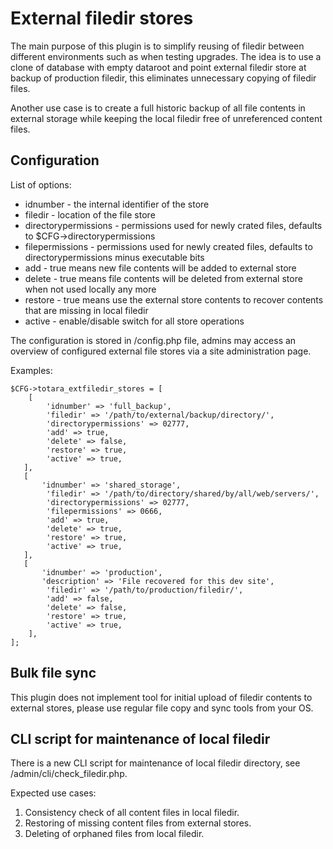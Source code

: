 # External filedir stores

The main purpose of this plugin is to simplify reusing of filedir between different environments
such as when testing upgrades. The idea is to use a clone of database with empty dataroot
and point external filedir store at backup of production filedir, this eliminates unnecessary
copying of filedir files.

Another use case is to create a full historic backup of all file contents in external storage while
keeping the local filedir free of unreferenced content files. 


## Configuration

List of options:

* idnumber - the internal identifier of the store
* filedir - location of the file store
* directorypermissions - permissions used for newly crated files, defaults to $CFG->directorypermissions
* filepermissions - permissions used for newly created files, defaults to directorypermissions minus executable bits 
* add - true means new file contents will be added to external store
* delete - true means file contents will be deleted from external store when not used locally any more
* restore - true means use the external store contents to recover contents that are missing in local filedir
* active  - enable/disable switch for all store operations

The configuration is stored in /config.php file, admins may access an overview of configured
external file stores via a site administration page. 

Examples:
```
$CFG->totara_extfiledir_stores = [
    [
        'idnumber' => 'full_backup',
        'filedir' => '/path/to/external/backup/directory/',
        'directorypermissions' => 02777,
        'add' => true,
        'delete' => false,
        'restore' => true,
        'active' => true,
   ],
   [
       'idnumber' => 'shared_storage',
        'filedir' => '/path/to/directory/shared/by/all/web/servers/',
        'directorypermissions' => 02777,
        'filepermissions' => 0666,
        'add' => true,
        'delete' => true,
        'restore' => true,
        'active' => true,
   ],
   [
       'idnumber' => 'production',
       'description' => 'File recovered for this dev site',
        'filedir' => '/path/to/production/filedir/',
        'add' => false,
        'delete' => false,
        'restore' => true,
        'active' => true,
    ],
];
```


## Bulk file sync

This plugin does not implement tool for initial upload of filedir contents to external stores,
please use regular file copy and sync tools from your OS.


## CLI script for maintenance of local filedir

There is a new CLI script for maintenance of local filedir directory, see /admin/cli/check_filedir.php.

Expected use cases:

1. Consistency check of all content files in local filedir.
2. Restoring of missing content files from external stores.
3. Deleting of orphaned files from local filedir.
